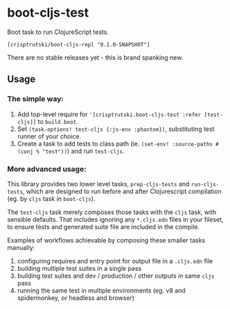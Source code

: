 # boot-cljs-test

Boot task to run ClojureScript tests.

`[crisptrutski/boot-cljs-repl "0.1.0-SNAPSHOT"] `

There are no stable releases yet - this is brand spanking new.

## Usage

### The simple way:

1. Add top-level require for `'[crisptrutski.boot-cljs-test :refer [test-cljs]]` to `build.boot`.
2. Set `(task-options! test-cljs {:js-env :phantom})`, substituting test runner of your choice.
3. Create a task to add tests to class path (ie. `(set-env! :source-paths #(conj % "test"))`) and run `test-cljs`.

### More advanced usage:

This library provides two lower level tasks, `prep-cljs-tests` and `run-cljs-tests`, which are designed to run before and after Clojurescript compilation (eg. by `cljs` task in `boot-cljs`).

The `test-cljs` task merely composes those tasks with the `cljs` task, with sensible defaults. That includes ignoring any `*.cljs.edn` files in your fileset,
to ensure tests and generated suite file are included in the compile.

Examples of workflows achievable by composing these smaller tasks manually:

1. configuring requires and entry point for output file in a `.cljs.edn` file
2. building multiple test suites in a single pass
3. building test suites and dev / production / other outputs in same `cljs` pass
4. running the same test in multiple environments (eg. v8 and spidermonkey, or headless and browser)
